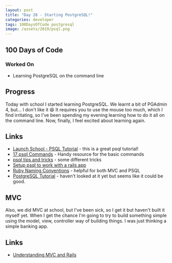 ```yaml
---
layout: post
title: "Day 28 - Starting PostgreSQL!"
categories: developer
tags: 100DaysOfCode postgresql
image: /assets/2019/psql.png
---
```

## 100 Days of Code

### Worked On

- Learning PostgreSQL on the command line

## Progress

Today with school I started learning PostgreSQL. We learnt a bit of PGAdmin 4, but... I don't like it 😆 It requires you to use the mouse too much, which I find irritating, so I've been spending my evening learning how to do it all on the command line. Now, finally, I feel excited about learning again.

## Links

- [Launch School - PSQL Tutorial](https://launchschool.com/books/sql/read/create_database#creatingadatabase) - this is a great psql tutorial!
- [17 psql Commands](http://www.postgresqltutorial.com/psql-commands/) - Handy resource for the basic commands
- [psql tips and tricks](https://pgdash.io/blog/postgres-psql-tips-tricks.html) - some different tricks
- [Setup psql to work with a rails app](https://launchschool.com/blog/how-to-install-postgres-for-linux)
- [Ruby Naming Conventions](https://gist.github.com/iangreenleaf/b206d09c587e8fc6399e) - helpful for both MVC and PSQL
- [PostgreSQL Tutorial](http://www.postgresqltutorial.com/) - haven't looked at it yet but seems like it could be good.

## MVC

Also, we did MVC at school, but I've been sick, so I get it but haven't built it myself yet. When I get the chance I'm going to try to build something simple using the model, view, controller way of building things. I was just thinking a simple banking app.

## Links

- [Understanding MVC and Rails](https://www.sitepoint.com/model-view-controller-mvc-architecture-rails/)